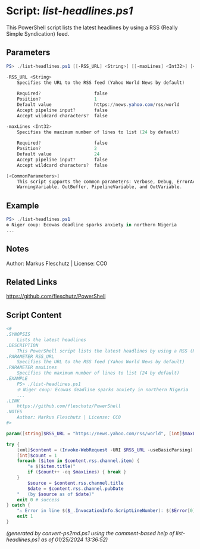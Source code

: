 Script: *list-headlines.ps1*
========================

This PowerShell script lists the latest headlines by using a RSS (Really Simple Syndication) feed.

Parameters
----------
```powershell
PS> ./list-headlines.ps1 [[-RSS_URL] <String>] [[-maxLines] <Int32>] [<CommonParameters>]

-RSS_URL <String>
    Specifies the URL to the RSS feed (Yahoo World News by default)
    
    Required?                    false
    Position?                    1
    Default value                https://news.yahoo.com/rss/world
    Accept pipeline input?       false
    Accept wildcard characters?  false

-maxLines <Int32>
    Specifies the maximum number of lines to list (24 by default)
    
    Required?                    false
    Position?                    2
    Default value                24
    Accept pipeline input?       false
    Accept wildcard characters?  false

[<CommonParameters>]
    This script supports the common parameters: Verbose, Debug, ErrorAction, ErrorVariable, WarningAction, 
    WarningVariable, OutBuffer, PipelineVariable, and OutVariable.
```

Example
-------
```powershell
PS> ./list-headlines.ps1
❇️ Niger coup: Ecowas deadline sparks anxiety in northern Nigeria
...

```

Notes
-----
Author: Markus Fleschutz | License: CC0

Related Links
-------------
https://github.com/fleschutz/PowerShell

Script Content
--------------
```powershell
<#
.SYNOPSIS
	Lists the latest headlines
.DESCRIPTION
	This PowerShell script lists the latest headlines by using a RSS (Really Simple Syndication) feed.
.PARAMETER RSS_URL
	Specifies the URL to the RSS feed (Yahoo World News by default)
.PARAMETER maxLines
	Specifies the maximum number of lines to list (24 by default)
.EXAMPLE
	PS> ./list-headlines.ps1
	❇️ Niger coup: Ecowas deadline sparks anxiety in northern Nigeria
	...
.LINK
	https://github.com/fleschutz/PowerShell
.NOTES
	Author: Markus Fleschutz | License: CC0
#>

param([string]$RSS_URL = "https://news.yahoo.com/rss/world", [int]$maxLines = 24)

try {
	[xml]$content = (Invoke-WebRequest -URI $RSS_URL -useBasicParsing).Content
	[int]$count = 1
	foreach ($item in $content.rss.channel.item) {
		"❇️ $($item.title)"
		if ($count++ -eq $maxLines) { break }
	}
        $source = $content.rss.channel.title
        $date = $content.rss.channel.pubDate
	"   (by $source as of $date)"
	exit 0 # success
} catch {
	"⚠️ Error in line $($_.InvocationInfo.ScriptLineNumber): $($Error[0])"
	exit 1
}
```

*(generated by convert-ps2md.ps1 using the comment-based help of list-headlines.ps1 as of 01/25/2024 13:36:52)*
